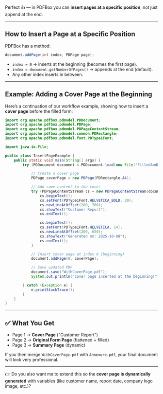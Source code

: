 Perfect 👍 — in PDFBox you can **insert pages at a specific position**, not just append at the end.

---

## How to Insert a Page at a Specific Position

PDFBox has a method:

```java
document.addPage(int index, PDPage page);
```

* `index = 0` → inserts at the beginning (becomes the first page).
* `index = document.getNumberOfPages()` → appends at the end (default).
* Any other index inserts in between.

---

## Example: Adding a Cover Page at the Beginning

Here’s a continuation of our workflow example, showing how to insert a **cover page** before the filled form:

```java
import org.apache.pdfbox.pdmodel.PDDocument;
import org.apache.pdfbox.pdmodel.PDPage;
import org.apache.pdfbox.pdmodel.PDPageContentStream;
import org.apache.pdfbox.pdmodel.common.PDRectangle;
import org.apache.pdfbox.pdmodel.font.PDType1Font;

import java.io.File;

public class InsertPageExample {
    public static void main(String[] args) {
        try (PDDocument document = PDDocument.load(new File("FilledAndProcessed.pdf"))) {

            // Create a cover page
            PDPage coverPage = new PDPage(PDRectangle.A4);

            // Add some content to the cover
            try (PDPageContentStream cs = new PDPageContentStream(document, coverPage)) {
                cs.beginText();
                cs.setFont(PDType1Font.HELVETICA_BOLD, 20);
                cs.newLineAtOffset(200, 700);
                cs.showText("Customer Report");
                cs.endText();

                cs.beginText();
                cs.setFont(PDType1Font.HELVETICA, 14);
                cs.newLineAtOffset(200, 650);
                cs.showText("Generated on: 2025-10-08");
                cs.endText();
            }

            // Insert cover page at index 0 (beginning)
            document.addPage(0, coverPage);

            // Save updated PDF
            document.save("WithCoverPage.pdf");
            System.out.println("Cover page inserted at the beginning!");

        } catch (Exception e) {
            e.printStackTrace();
        }
    }
}
```

---

## ✅ What You Get

* Page 1 → **Cover Page** ("Customer Report")
* Page 2 → **Original Form Page** (flattened + filled)
* Page 3 → **Summary Page** (dynamic)

If you then merge `WithCoverPage.pdf` with `Annexure.pdf`, your final document will look very professional.

---

👉 Do you also want me to extend this so the **cover page is dynamically generated** with variables (like customer name, report date, company logo image, etc.)?
